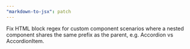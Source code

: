 ```yaml
---
"markdown-to-jsx": patch
---
```


Fix HTML block regex for custom component scenarios where a nested component shares the same prefix as the parent, e.g. Accordion vs AccordionItem.

